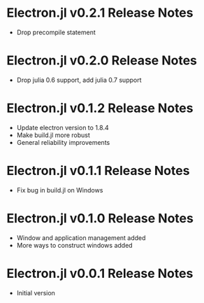 # Electron.jl v0.2.1 Release Notes
* Drop precompile statement

# Electron.jl v0.2.0 Release Notes
* Drop julia 0.6 support, add julia 0.7 support

# Electron.jl v0.1.2 Release Notes
* Update electron version to 1.8.4
* Make build.jl more robust
* General reliability improvements

# Electron.jl v0.1.1 Release Notes
* Fix bug in build.jl on Windows

# Electron.jl v0.1.0 Release Notes
* Window and application management added
* More ways to construct windows added
# Electron.jl v0.0.1 Release Notes
* Initial version
